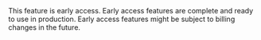 <Highlight type="important">
This feature is early access. Early access features are complete and ready to
use in production. Early access features might be subject to billing changes in
the future.
</Highlight>
